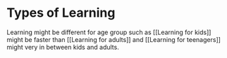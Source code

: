 # Types of Learning

Learning might be different for age group such as [[Learning for kids]] might be faster than [[Learning for adults]] and [[Learning for teenagers]] might very in between kids and adults.